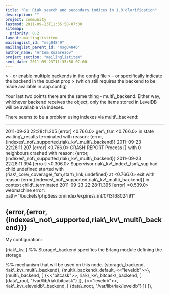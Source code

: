 ```yaml
---
title: "Re: Riak search and secondary indices in 1.0 clarification"
description: ""
project: community
lastmod: 2011-09-23T11:35:58-07:00
sitemap:
  priority: 0.2
layout: mailinglistitem
mailinglist_id: "msg04849"
mailinglist_parent_id: "msg04846"
author_name: "Artem Kozarezov"
project_section: "mailinglistitem"
sent_date: 2011-09-23T11:35:58-07:00
---
```


&gt; - or enable multiple backends in the config file
&gt; - or specifically indicate the backend in the bucket prop
&gt; (which still requires the backend to be made available in app.config)


Your last two points there are the same thing - multi\\_backend. Either 
way, whichever backend receives the object, only the items stored in 
LevelDB will be available via indexes.


There seems to be a problem using indexes via multi\\_backend:

---
2011-09-23 22:28:11.205 [error] &lt;0.766.0&gt; gen\\_fsm &lt;0.766.0&gt; in state 
waiting\\_results terminated with reason: 
{error,{indexes\\_not\\_supported,riak\\_kv\\_multi\\_backend}}
2011-09-23 22:28:11.207 [error] &lt;0.766.0&gt; CRASH REPORT Process [] with 0 
neighbours crashed with reason: 
{error,{indexes\\_not\\_supported,riak\\_kv\\_multi\\_backend}}
2011-09-23 22:28:11.394 [error] &lt;0.306.0&gt; Supervisor 
riak\\_kv\\_index\\_fsm\\_sup had child undefined started with 
{riak\\_core\\_coverage\\_fsm,start\\_link,undefined} at &lt;0.766.0&gt; exit with 
reason {error,{indexes\\_not\\_supported,riak\\_kv\\_multi\\_backend}} in context 
child\\_terminated
2011-09-23 22:28:11.395 [error] &lt;0.539.0&gt; webmachine error: 
path="/buckets/phpSession/index/expires\\_int/0/1316802491"

{error,{error,{indexes\\_not\\_supported,riak\\_kv\\_multi\\_backend}}}
---

My configuration:

 {riak\\_kv, [
 %% Storage\\_backend specifies the Erlang module defining the 
storage

 %% mechanism that will be used on this node.
 {storage\\_backend, riak\\_kv\\_multi\\_backend},
 {multi\\_backend\\_default, &lt;&lt;"leveldb"&gt;&gt;},
 {multi\\_backend, [
 {&lt;&lt;"bitcask"&gt;&gt;, riak\\_kv\\_bitcask\\_backend, [
 {data\\_root, "/var/lib/riak/bitcask"}
 ]},
 {&lt;&lt;"leveldb"&gt;&gt;, riak\\_kv\\_eleveldb\\_backend, [
 {data\\_root, "/var/lib/riak/leveldb"}
 ]}
 ]},
